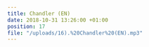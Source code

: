 ```yaml
---
title: Chandler (EN)
date: 2018-10-31 13:26:00 +01:00
position: 17
file: "/uploads/16).%20Chandler%20(EN).mp3"
---
```


